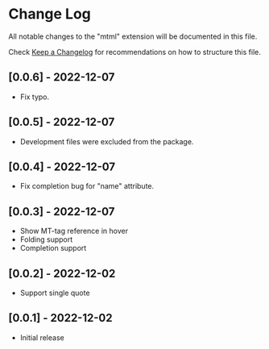 # Change Log

All notable changes to the "mtml" extension will be documented in this file.

Check [Keep a Changelog](http://keepachangelog.com/) for recommendations on how to structure this file.

## [0.0.6] - 2022-12-07

- Fix typo.

## [0.0.5] - 2022-12-07

- Development files were excluded from the package.

## [0.0.4] - 2022-12-07

- Fix completion bug for "name" attribute.

## [0.0.3] - 2022-12-07

- Show MT-tag reference in hover
- Folding support
- Completion support

## [0.0.2] - 2022-12-02

- Support single quote

## [0.0.1] - 2022-12-02

- Initial release
